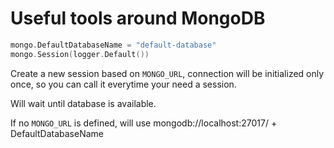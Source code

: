 # Useful tools around MongoDB

```go
mongo.DefaultDatabaseName = "default-database"
mongo.Session(logger.Default())
```

Create a new session based on `MONGO_URL`, connection will be initialized only
once, so you can call it everytime your need a session. 

Will wait until database is available.

If no `MONGO_URL` is defined, will use mongodb://localhost:27017/ + DefaultDatabaseName
